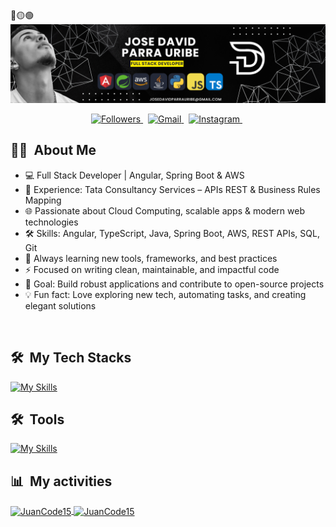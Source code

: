 <div>
🔴🟡🟢
</div>

<div align="center">
  <img src="BANNER.png"/>
</div>

<p align="center">
 <a href="https://github.com/josesincreed">
      <img src="https://img.shields.io/badge/Followers%20❤️-007bff?style=for-the-badge" alt="Followers" />
    </a>
    &nbsp;


<a href="mailto:josedavidparrauribe@gmail.com">
  <img src="https://img.shields.io/badge/Gmail-D14836?style=for-the-badge&logo=gmail&logoColor=white" alt="Gmail" />
</a>
&nbsp;
<a href="https://https://www.instagram.com/jose_mr.parra">
  <img src="https://img.shields.io/badge/Instagram-E4405F?style=for-the-badge&logo=instagram&logoColor=white" alt="Instagram" />
</a>
&nbsp;

</p>

## 👨‍💻 &nbsp;About Me
<div>

- 💻 Full Stack Developer | Angular, Spring Boot & AWS  
- 🏢 Experience: Tata Consultancy Services – APIs REST & Business Rules Mapping  
- 🌐 Passionate about Cloud Computing, scalable apps & modern web technologies  
- 🛠️ Skills: Angular, TypeScript, Java, Spring Boot, AWS, REST APIs, SQL, Git  
- 🌱 Always learning new tools, frameworks, and best practices  
- ⚡ Focused on writing clean, maintainable, and impactful code  
- 🚀 Goal: Build robust applications and contribute to open-source projects  
- 💡 Fun fact: Love exploring new tech, automating tasks, and creating elegant solutions
 <br>
</div>

  ## 🛠 &nbsp;My Tech Stacks

 [![My Skills](https://skillicons.dev/icons?i=angular,spring,aws,py,java,ts,js,html,css,gradle,maven,jest,nodejs)](https://skillicons.dev)

</div>

## 🛠 &nbsp;Tools

[![My Skills](https://skillicons.dev/icons?i=idea,vscode,visualstudio,github,git,postman,docker,bootstrap,postgres,mysql,figma,powershell 	)](https://skillicons.dev)

</div>


  ## 📊 &nbsp;My activities

  <a href="https://github.com/josesincreed">
    <img width=450 height=170 align="center" alt="JuanCode15" src="https://github-readme-stats.vercel.app/api?username=josesincreed&theme=midnight-purple&show_icons=false&bg_color=0D1117&hide_border=true&count_private=true" />
  </a>
  <a href="https://github.com/josesincreed">
    <img align="center" alt="JuanCode15" src="https://github-readme-stats.vercel.app/api/top-langs/?username=josesincreed&theme=midnight-purple&layout=compact&bg_color=0D1117&hide_border=true&count_private=true" />
  </a>
</div>


 


